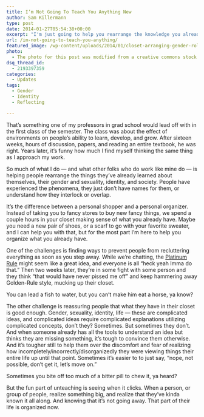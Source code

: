 ```yaml
---
title: I’m Not Going To Teach You Anything New
author: Sam Killermann
type: post
date: 2014-01-27T05:54:38+00:00
excerpt: "I'm just going to help you rearrange the knowledge you already have."
url: /im-not-going-to-teach-you-anything/
featured_image: /wp-content/uploads/2014/01/closet-arranging-gender-roles.jpg
photo:
  - The photo for this post was modified from a creative commons stock image.
dsq_thread_id:
  - 2193397359
categories:
  - Updates
tags:
  - Gender
  - Identity
  - Reflecting

---
```

That&#8217;s something one of my professors in grad school would lead off with in the first class of the semester. The class was about the effect of environments on people&#8217;s ability to learn, develop, and grow. After sixteen weeks, hours of discussion, papers, and reading an entire textbook, he was right. Years later, it&#8217;s funny how much I find myself thinking the same thing as I approach my work.

So much of what I do &#8212; and what other folks who do work like mine do &#8212; is helping people rearrange the things they&#8217;ve already learned about themselves, their gender and sexuality, identity, and society. People have experienced the phenomena, they just don&#8217;t have names for them, or understand how they interlock or overlap.

It&#8217;s the difference between a personal shopper and a personal organizer. Instead of taking you to fancy stores to buy new fancy things, we spend a couple hours in your closet making sense of what you already have. Maybe you need a new pair of shoes, or a scarf to go with your favorite sweater, and I can help you with that, but for the most part I&#8217;m here to help you organize what you already have.

One of the challenges is finding ways to prevent people from recluttering everything as soon as you step away. While we&#8217;re chatting, the [Platinum Rule][1] might seem like a great idea, and everyone is all &#8220;heck yeah Imma do that.&#8221; Then two weeks later, they&#8217;re in some fight with some person and they think &#8220;that would have never pissed me off&#8221; and keep hammering away Golden-Rule style, mucking up their closet.

You can lead a fish to water, but you can&#8217;t make him eat a horse, ya know?

The other challenge is reassuring people that what they have in their closet is good enough. Gender, sexuality, identity, life &#8212; these are complicated ideas, and complicated ideas require complicated explanations utilizing complicated concepts, don&#8217;t they? Sometimes. But sometimes they don&#8217;t. And when someone already has all the tools to understand an idea but thinks they are missing something, it&#8217;s tough to convince them otherwise. And it&#8217;s tougher still to help them over the discomfort and fear of realizing how incompletely/incorrectly/disorganizedly they were viewing things their entire life up until that point. Sometimes it&#8217;s easier to to just say, &#8220;nope, not possible, don&#8217;t get it, let&#8217;s move on.&#8221;

Sometimes you bite off too much of a bitter pill to chew it, ya heard?

But the fun part of unteaching is seeing when it clicks. When a person, or group of people, realize something big, and realize that they&#8217;ve kinda known it all along. And knowing that it&#8217;s not going away. That part of their life is organized now.

 [1]: http://samkillermann.wpengine.com/the-platinum-rule-podcast/ "The Platinum Rule vs The Golden Rule"